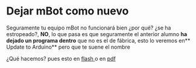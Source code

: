 
# Dejar mBot como nuevo

Seguramente tu equipo mBot no funcionará bien ¿por qué? ¿se ha estropeado?, **NO**, lo que pasa es que seguramente el anterior alumno ****ha dejado un programa** dentro** que no es el de fábrica, esto lo veremos en** Update to Arduino** pero que te suene el nombre

¿Qué hacemos? pues esto en [flash ](http://aularagon.catedu.es/materialesaularagon2013/mbot/video/DejarmBotcomoNuevo.htm)o en [pdf](http://aularagon.catedu.es/materialesaularagon2013/mbot/video/DejarmBotcomoNuevo.pdf)

